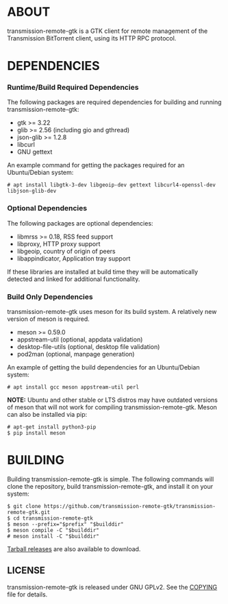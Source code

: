 # ABOUT

transmission-remote-gtk is a GTK client for remote management of
the Transmission BitTorrent client, using its HTTP RPC protocol.


# DEPENDENCIES

### Runtime/Build Required Dependencies
The following packages are required dependencies for building and running
transmission-remote-gtk:

 - gtk >= 3.22
 - glib >= 2.56 (including gio and gthread)
 - json-glib >= 1.2.8
 - libcurl
 - GNU gettext

An example command for getting the packages required for an Ubuntu/Debian
system:

```
# apt install libgtk-3-dev libgeoip-dev gettext libcurl4-openssl-dev libjson-glib-dev
```

### Optional Dependencies
The following packages are optional dependencies:

 - libmrss >= 0.18, RSS feed support
 - libproxy, HTTP proxy support
 - libgeoip, country of origin of peers
 - libappindicator, Application tray support

If these libraries are installed at build time they will be automatically
detected and linked for additional functionality.

### Build Only Dependencies
transmission-remote-gtk uses meson for its build system. A relatively new
version of meson is required.

 - meson >= 0.59.0
 - appstream-util (optional, appdata validation)
 - desktop-file-utils (optional, desktop file validation)
 - pod2man (optional, manpage generation)

An example of getting the build dependencies for an Ubuntu/Debian system:

```
# apt install gcc meson appstream-util perl
```

**NOTE:** Ubuntu and other stable or LTS distros may have outdated versions of
meson that will not work for compiling transmission-remote-gtk. Meson can also
be installed via pip:

```
# apt-get install python3-pip
$ pip install meson
```


# BUILDING

Building transmission-remote-gtk is simple. The following commands will clone
the repository, build transmission-remote-gtk, and install it on your system:

```
$ git clone https://github.com/transmission-remote-gtk/transmission-remote-gtk.git
$ cd transmission-remote-gtk
$ meson --prefix="$prefix" "$builddir"
$ meson compile -C "$builddir"
# meson install -C "$builddir"
```

[Tarball releases](https://github.com/transmission-remote-gtk/transmission-remote-gtk/releases)
are also available to download.

## LICENSE

transmission-remote-gtk is released under GNU GPLv2.
See the [COPYING](./COPYING) file for details.

